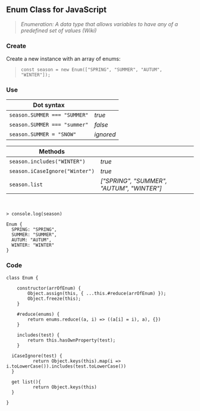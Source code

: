 ## Enum Class for JavaScript 

> *Enumeration: A data type that allows variables to have any of a predefined set of values (Wiki)*

### Create

Create a new instance with an array of enums: <br />  
> `const season = new Enum(["SPRING", "SUMMER", "AUTUM", "WINTER"]);`

### Use

| Dot syntax |  |
| ----------- | ----------- |
| `season.SUMMER === "SUMMER"` | *true* |
| `season.SUMMER === "summer"` | *false* |
| `season.SUMMER = "SNOW"` | *ignored* |


| Methods |  |
| ----------- | ----------- |
| `season.includes("WINTER")` | *true* |
| `season.iCaseIgnore("Winter")` | *true* |
| `season.list` | *["SPRING", "SUMMER", "AUTUM", "WINTER"]* |


<br />   

```
> console.log(season)

Enum {
  SPRING: "SPRING",
  SUMMER: "SUMMER",
  AUTUM: "AUTUM",
  WINTER: "WINTER"
}
```



### Code

```
class Enum {

	constructor(arrOfEnum) {
		Object.assign(this, { ...this.#reduce(arrOfEnum) });
		Object.freeze(this);
	}
  
	#reduce(enums) {
		return enums.reduce((a, i) => ((a[i] = i), a), {})
	}
  
	includes(test) {
		return this.hasOwnProperty(test);
	}
  
  iCaseIgnore(test) {
          return Object.keys(this).map(i => i.toLowerCase()).includes(test.toLowerCase())
  }

  get list(){
          return Object.keys(this)
  }
  
}
```
